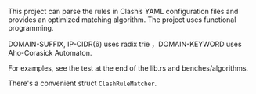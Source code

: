 This project can parse the rules in Clash’s YAML configuration files and provides an optimized matching algorithm.
The project uses functional programming.

DOMAIN-SUFFIX, IP-CIDR(6) uses radix trie ，DOMAIN-KEYWORD uses Aho-Corasick Automaton.

For examples, see the test at the end of the lib.rs and benches/algorithms.

There's a convenient struct `ClashRuleMatcher`.
